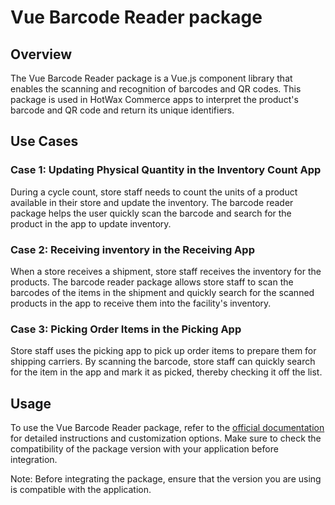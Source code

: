 # Vue Barcode Reader package

## Overview

The Vue Barcode Reader package is a Vue.js component library that enables the scanning and recognition of barcodes and QR codes. This package is used in HotWax Commerce apps to interpret the product's barcode and QR code and return its unique identifiers.

## Use Cases

### Case 1: Updating Physical Quantity in the Inventory Count App

During a cycle count, store staff needs to count the units of a product available in their store and update the inventory. The barcode reader package helps the user quickly scan the barcode and search for the product in the app to update inventory.

### Case 2: Receiving inventory in the Receiving App

When a store receives a shipment, store staff receives the inventory for the products. The barcode reader package allows store staff to scan the barcodes of the items in the shipment and quickly search for the scanned products in the app to receive them into the facility's inventory.

### Case 3: Picking Order Items in the Picking App

Store staff uses the picking app to pick up order items to prepare them for shipping carriers. By scanning the barcode, store staff can quickly search for the item in the app and mark it as picked, thereby checking it off the list. 

## Usage

To use the Vue Barcode Reader package, refer to the [official documentation](https://www.npmjs.com/package/vue-barcode-reader) for detailed instructions and customization options. Make sure to check the compatibility of the package version with your application before integration.

Note: Before integrating the package, ensure that the version you are using is compatible with the application.
